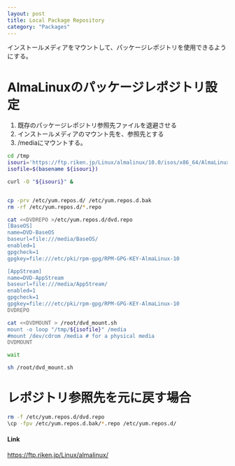 ```yaml
---
layout: post
title: Local Package Repository
category: "Packages"
---
```


インストールメディアをマウントして、パッケージレポジトリを使用できるようにする。

# AlmaLinuxのパッケージレポジトリ設定

1. 既存のパッケージレポジトリ参照先ファイルを退避させる
1. インストールメディアのマウント先を、参照先とする
1. /mediaにマウントする。


```sh
cd /tmp
isouri='https://ftp.riken.jp/Linux/almalinux/10.0/isos/x86_64/AlmaLinux-10-latest-x86_64-dvd.iso'
isofile=$(basename ${isouri})

curl -O "${isouri}" &


cp -prv /etc/yum.repos.d/ /etc/yum.repos.d.bak
rm -rf /etc/yum.repos.d/*.repo

cat <<DVDREPO >/etc/yum.repos.d/dvd.repo
[BaseOS]
name=DVD-BaseOS
baseurl=file:///media/BaseOS/
enabled=1
gpgcheck=1
gpgkey=file:///etc/pki/rpm-gpg/RPM-GPG-KEY-AlmaLinux-10

[AppStream]
name=DVD-AppStream
baseurl=file:///media/AppStream/
enabled=1
gpgcheck=1
gpgkey=file:///etc/pki/rpm-gpg/RPM-GPG-KEY-AlmaLinux-10
DVDREPO

cat <<DVDMOUNT > /root/dvd_mount.sh
mount -o loop "/tmp/${isofile}" /media
#mount /dev/cdrom /media # for a physical media
DVDMOUNT

wait

sh /root/dvd_mount.sh
```

# レポジトリ参照先を元に戻す場合

```sh
rm -f /etc/yum.repos.d/dvd.repo
\cp -fpv /etc/yum.repos.d.bak/*.repo /etc/yum.repos.d/
```

#### Link

<https://ftp.riken.jp/Linux/almalinux/>